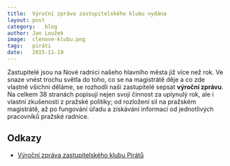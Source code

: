 ```yaml
---
title:	Výroční zpráva zastupitelského klubu vydána
layout:	post
category:	blog
author:	Jan Loužek
image:	clenove-klubu.png
tags:	piráti
date:	2015-11-19
---
```


Zastupitelé jsou na Nové radnici našeho hlavního města již více než rok. Ve snaze vnést trochu světla do toho, co se na magistrátě děje a co zde vlastně všichni děláme, se rozhodli naši zastupitelé sepsat **výroční zprávu**. Na celkem 38 stranách popisují nejen svojí činnost za uplynulý rok, ale i vlastní zkušenosti z pražské politiky; od rozložení sil na pražském magistrátě, až po fungování úřadu a získávání informací od jednotlivých pracovníků pražské radnice. 

## Odkazy

* [Výroční zpráva zastupitelského klubu Pirátů](https://github.com/pirati-cz/KlubPraha/blob/master/materialy/vyrocni-zprava/vyrocni-zprava.pdf)


